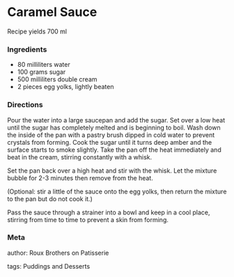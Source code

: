 # Caramel Sauce

Recipe yields 700 ml 

### Ingredients
 * 80 milliliters water
 * 100 grams sugar
 * 500 milliliters double cream
 * 2 pieces egg yolks, lightly beaten

### Directions

Pour the water into a large saucepan and add the sugar.  Set over a low heat until the sugar has completely melted and is beginning to boil.  Wash down the inside of the pan with a pastry brush dipped in cold water to prevent crystals from forming.   Cook the sugar until it turns deep amber and the surface starts to smoke slightly.  Take the pan off the heat immediately and beat in the cream, stirring constantly with a whisk.

Set the pan back over a high heat and stir with the whisk.  Let the mixture bubble for 2-3 minutes then remove from the heat.

(Optional: stir a little of the sauce onto the egg yolks, then return the mixture to the pan but do not cook it.)

Pass the sauce through a strainer into a bowl and keep in a cool place, stirring from time to time to prevent a skin from forming.

### Meta
author: Roux Brothers on Patisserie

tags: Puddings and Desserts

